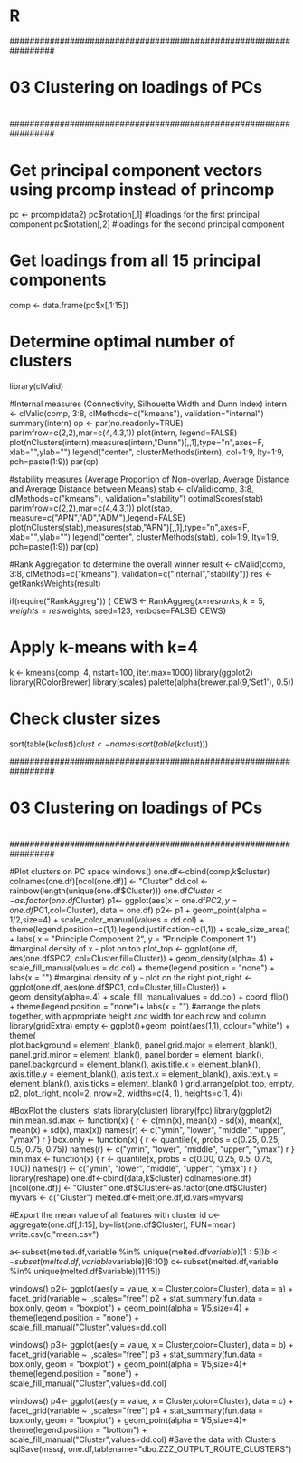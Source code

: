 # R

#################################################################
#                                                               #
#                03 Clustering on loadings of PCs               #
#                                                               #
#################################################################

# Get principal component vectors using prcomp instead of princomp
pc <- prcomp(data2)
pc$rotation[,1] #loadings for the first principal component 
pc$rotation[,2] #loadings for the second principal component 

# Get loadings from all 15 principal components
comp <- data.frame(pc$x[,1:15])


# Determine optimal number of clusters 
library(clValid)

#Internal measures (Connectivity, Silhouette Width and Dunn Index) 
intern <- clValid(comp, 3:8, clMethods=c("kmeans"),
                  validation="internal")
summary(intern)
op <- par(no.readonly=TRUE)
par(mfrow=c(2,2),mar=c(4,4,3,1))
plot(intern, legend=FALSE)
plot(nClusters(intern),measures(intern,"Dunn")[,,1],type="n",axes=F,
     xlab="",ylab="")
legend("center", clusterMethods(intern), col=1:9, lty=1:9, pch=paste(1:9))
par(op)

#stability measures (Average Proportion of Non-overlap, Average Distance and Average Distance between Means)
stab <- clValid(comp, 3:8, clMethods=c("kmeans"),
                validation="stability")
optimalScores(stab)
par(mfrow=c(2,2),mar=c(4,4,3,1))
plot(stab, measure=c("APN","AD","ADM"),legend=FALSE)
plot(nClusters(stab),measures(stab,"APN")[,,1],type="n",axes=F,
     xlab="",ylab="")
legend("center", clusterMethods(stab), col=1:9, lty=1:9, pch=paste(1:9))
par(op)

#Rank Aggregation to determine the overall winner
result <- clValid(comp, 3:8, clMethods=c("kmeans"),
                  validation=c("internal","stability"))
res <- getRanksWeights(result)

if(require("RankAggreg")) {
     CEWS <- RankAggreg(x=res$ranks, k=5, weights=res$weights, seed=123, verbose=FALSE)
     CEWS}

# Apply k-means with k=4
k <- kmeans(comp, 4, nstart=100, iter.max=1000)
library(ggplot2)
library(RColorBrewer)
library(scales)
palette(alpha(brewer.pal(9,'Set1'), 0.5))

# Check cluster sizes
sort(table(k$clust))
clust <- names(sort(table(k$clust)))

#################################################################
#                                                               #
#                03 Clustering on loadings of PCs               #
#                                                               #
#################################################################

#Plot clusters on PC space
windows()
one.df<-cbind(comp,k$cluster)
colnames(one.df)[ncol(one.df)] <- "Cluster"
dd.col <- rainbow(length(unique(one.df$Cluster)))
one.df$Cluster<-as.factor(one.df$Cluster)
p1<- ggplot(aes(x = one.df$PC2, y =  one.df$PC1,col=Cluster), 
            data = one.df)
p2<- p1 + geom_point(alpha = 1/2,size=4) +
     scale_color_manual(values = dd.col) +
     theme(legend.position=c(1,1),legend.justification=c(1,1)) +
     scale_size_area() + 
     labs(
          x = "Principle Component 2",
          y = "Principle Component 1") 
#marginal density of x - plot on top
plot_top <- ggplot(one.df, aes(one.df$PC2, col=Cluster,fill=Cluster)) + 
     geom_density(alpha=.4) + 
     scale_fill_manual(values = dd.col) + 
     theme(legend.position = "none") +
     labs(x = "") 
#marginal density of y - plot on the right
plot_right <- ggplot(one.df, aes(one.df$PC1, col=Cluster,fill=Cluster)) + 
     geom_density(alpha=.4) + 
     scale_fill_manual(values = dd.col) + 
     coord_flip() + 
     theme(legend.position = "none")+
     labs(x = "") 
#arrange the plots together, with appropriate height and width for each row and column
library(gridExtra)
empty <- ggplot()+geom_point(aes(1,1), colour="white") +
     theme(                              
          plot.background = element_blank(), 
          panel.grid.major = element_blank(), 
          panel.grid.minor = element_blank(), 
          panel.border = element_blank(), 
          panel.background = element_blank(),
          axis.title.x = element_blank(),
          axis.title.y = element_blank(),
          axis.text.x = element_blank(),
          axis.text.y = element_blank(),
          axis.ticks = element_blank()
     )
grid.arrange(plot_top, empty, p2, plot_right, ncol=2, nrow=2, widths=c(4, 1), heights=c(1, 4))


#BoxPlot the clusters' stats
library(cluster)
library(fpc)
library(ggplot2)
min.mean.sd.max <- function(x) {
     r <- c(min(x), mean(x) - sd(x), mean(x), mean(x) + sd(x), max(x))
     names(r) <- c("ymin", "lower", "middle", "upper", "ymax")
     r
}
box.only <- function(x) {
     r <- quantile(x, probs = c(0.25, 0.25, 0.5, 0.75, 0.75))
     names(r) <- c("ymin", "lower", "middle", "upper", "ymax")
     r
}
min.max <- function(x) {
     r <- quantile(x, probs = c(0.00, 0.25, 0.5, 0.75, 1.00))
     names(r) <- c("ymin", "lower", "middle", "upper", "ymax")
     r
}
library(reshape)
one.df<-cbind(data,k$cluster)
colnames(one.df)[ncol(one.df)] <- "Cluster"
one.df$Cluster<-as.factor(one.df$Cluster)
myvars <- c("Cluster")
melted.df<-melt(one.df,id.vars=myvars)

#Export the mean value of all features with cluster id
c<-aggregate(one.df[,1:15], by=list(one.df$Cluster), FUN=mean)
write.csv(c,"mean.csv")

a<-subset(melted.df,variable %in% unique(melted.df$variable)[1:5])
b<-subset(melted.df,variable %in% unique(melted.df$variable)[6:10])
c<-subset(melted.df,variable %in% unique(melted.df$variable)[11:15])

windows()
p2<- ggplot(aes(y = value, x =  Cluster,color=Cluster), 
            data = a) + facet_grid(variable ~ .,scales="free")
p2 + stat_summary(fun.data = box.only, geom = "boxplot") + 
     geom_point(alpha = 1/5,size=4) + 
     theme(legend.position = "none") +
     scale_fill_manual("Cluster",values=dd.col)

windows()
p3<- ggplot(aes(y = value, x =  Cluster,color=Cluster), 
            data = b) + facet_grid(variable ~ .,scales="free")
p3 + stat_summary(fun.data = box.only, geom = "boxplot") + 
     geom_point(alpha = 1/5,size=4)+ 
     theme(legend.position = "none") +
     scale_fill_manual("Cluster",values=dd.col)

windows()
p4<- ggplot(aes(y = value, x =  Cluster,color=Cluster), 
            data = c) + facet_grid(variable ~ .,scales="free")
p4 + stat_summary(fun.data = box.only, geom = "boxplot") + 
     geom_point(alpha = 1/5,size=4)+ 
     theme(legend.position = "bottom") +
     scale_fill_manual("Cluster",values=dd.col)
#Save the data with Clusters
sqlSave(mssql, one.df,tablename="dbo.ZZZ_OUTPUT_ROUTE_CLUSTERS")
